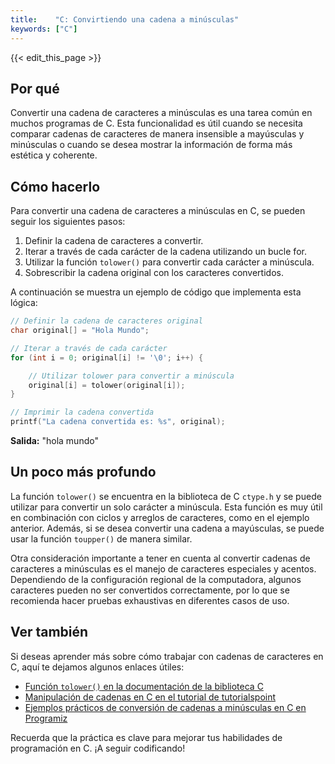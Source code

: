 ```yaml
---
title:    "C: Convirtiendo una cadena a minúsculas"
keywords: ["C"]
---
```


{{< edit_this_page >}}

## Por qué

Convertir una cadena de caracteres a minúsculas es una tarea común en muchos programas de C. Esta funcionalidad es útil cuando se necesita comparar cadenas de caracteres de manera insensible a mayúsculas y minúsculas o cuando se desea mostrar la información de forma más estética y coherente.

## Cómo hacerlo

Para convertir una cadena de caracteres a minúsculas en C, se pueden seguir los siguientes pasos:

1. Definir la cadena de caracteres a convertir.
2. Iterar a través de cada carácter de la cadena utilizando un bucle for.
3. Utilizar la función `tolower()` para convertir cada carácter a minúscula.
4. Sobrescribir la cadena original con los caracteres convertidos.

A continuación se muestra un ejemplo de código que implementa esta lógica:

```C
// Definir la cadena de caracteres original
char original[] = "Hola Mundo";

// Iterar a través de cada carácter
for (int i = 0; original[i] != '\0'; i++) {

    // Utilizar tolower para convertir a minúscula
    original[i] = tolower(original[i]);
}

// Imprimir la cadena convertida
printf("La cadena convertida es: %s", original);
```
**Salida:** "hola mundo"

## Un poco más profundo

La función `tolower()` se encuentra en la biblioteca de C `ctype.h` y se puede utilizar para convertir un solo carácter a minúscula. Esta función es muy útil en combinación con ciclos y arreglos de caracteres, como en el ejemplo anterior. Además, si se desea convertir una cadena a mayúsculas, se puede usar la función `toupper()` de manera similar.

Otra consideración importante a tener en cuenta al convertir cadenas de caracteres a minúsculas es el manejo de caracteres especiales y acentos. Dependiendo de la configuración regional de la computadora, algunos caracteres pueden no ser convertidos correctamente, por lo que se recomienda hacer pruebas exhaustivas en diferentes casos de uso.

## Ver también

Si deseas aprender más sobre cómo trabajar con cadenas de caracteres en C, aquí te dejamos algunos enlaces útiles:

- [Función `tolower()` en la documentación de la biblioteca C](https://www.cplusplus.com/reference/cctype/tolower/)
- [Manipulación de cadenas en C en el tutorial de tutorialspoint](https://www.tutorialspoint.com/cprogramming/c_strings.htm)
- [Ejemplos prácticos de conversión de cadenas a minúsculas en C en Programiz](https://www.programiz.com/c-programming/examples/string-lowercase)

Recuerda que la práctica es clave para mejorar tus habilidades de programación en C. ¡A seguir codificando!